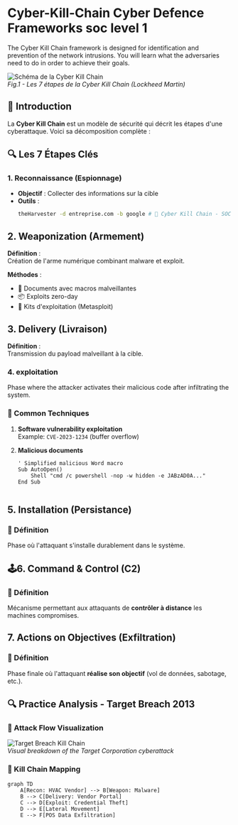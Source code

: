 # Cyber-Kill-Chain  Cyber Defence Frameworks soc level 1 
The Cyber Kill Chain framework is designed for identification and prevention of the network intrusions. You will learn what the adversaries need to do in order to achieve their goals.
<!-- SCREENSHOT 1 - HEADER -->
![Schéma de la Cyber Kill Chain](soc1path.jpeg)  
*Fig.1 - Les 7 étapes de la Cyber Kill Chain (Lockheed Martin)*

## 📌 Introduction
La **Cyber Kill Chain** est un modèle de sécurité qui décrit les étapes d'une cyberattaque. Voici sa décomposition complète :

## 🔍 Les 7 Étapes Clés

### 1. Reconnaissance (Espionnage)
- **Objectif** : Collecter des informations sur la cible
- **Outils** : 
  ```bash
  theHarvester -d entreprise.com -b google # 🔗 Cyber Kill Chain - SOC Level 1 Path

## 2. Weaponization (Armement)
**Définition** :  
Création de l'arme numérique combinant malware et exploit.

**Méthodes** :
- 💾 Documents avec macros malveillantes
- 📦 Exploits zero-day
- 🧩 Kits d'exploitation (Metasploit)

## 3. Delivery (Livraison)
**Définition** :  
Transmission du payload malveillant à la cible.


### 4. exploitation
Phase where the attacker activates their malicious code after infiltrating the system.

### 🔧 Common Techniques  
1. **Software vulnerability exploitation**  
   Example: `CVE-2023-1234` (buffer overflow)

2. **Malicious documents**  
   ```vba
   ' Simplified malicious Word macro
   Sub AutoOpen()
       Shell "cmd /c powershell -nop -w hidden -e JABzAD0A..."
   End Sub

   
 ## 5. Installation (Persistance)

### 🎯 Définition
Phase où l'attaquant s'installe durablement dans le système.

## 🕹6. Command & Control (C2)

### 🔌 Définition
Mécanisme permettant aux attaquants de **contrôler à distance** les machines compromises.

## 7. Actions on Objectives (Exfiltration)

### 🎯 Définition
Phase finale où l'attaquant **réalise son objectif** (vol de données, sabotage, etc.).
## 🔍 Practice Analysis - Target Breach 2013

### 📸 Attack Flow Visualization
![Target Breach Kill Chain](task.jpeg)  
*Visual breakdown of the Target Corporation cyberattack*

### 🔗 Kill Chain Mapping
```mermaid
graph TD
    A[Recon: HVAC Vendor] --> B[Weapon: Malware]
    B --> C[Delivery: Vendor Portal]
    C --> D[Exploit: Credential Theft]
    D --> E[Lateral Movement]
    E --> F[POS Data Exfiltration]
